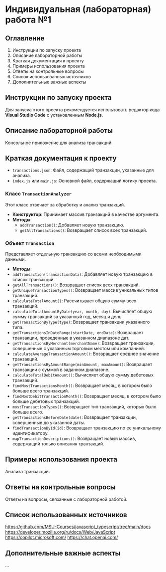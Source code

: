 # Индивидуальная (лабораторная) работа №1

## Оглавление
1. Инструкции по запуску проекта
2. Описание лабораторной работы
3. Краткая документация к проекту
4. Примеры использования проекта
5. Ответы на контрольные вопросы
6. Список использованных источников
7. Дополнительные важные аспекты

## Инструкции по запуску проекта
Для запуска этого проекта рекомендуется использовать редактор кода **Visual Studio Code** с установленным **Node.js**.

## Описание лабораторной работы
Консольное приложение для анализа транзакций.

## Краткая документация к проекту

- `transactions.json`: Файл, содержащий транзакции, указанные для анализа.
- `index.js` или `main.js`: Основной файл, содержащий логику проекта.

### Класс `TransactionAnalyzer`
Этот класс отвечает за обработку и анализ транзакций.
- **Конструктор**: Принимает массив транзакций в качестве аргумента.
- **Методы**:
  - `addTransaction()`: Добавляет новую транзакцию.
  - `getAllTransactions()`: Возвращает список всех транзакций.

### Объект `Transaction`
Представляет отдельную транзакцию со всеми необходимыми данными.
- **Методы**:
- `addTransaction(transactionData)`: Добавляет новую транзакцию в список транзакций.
- `getAllTransactions()`: Возвращает список всех транзакций.
- `getUniqueTransactionTypes()`: Возвращает массив уникальных типов транзакций.
- `calculateTotalAmount()`: Рассчитывает общую сумму всех транзакций.
- `calculateTotalAmountByDate(year, month, day)`: Вычисляет общую сумму транзакций за указанный год, месяц и день.
- `getTransactionByType(type)`: Возвращает транзакции указанного типа.
- `getTransactionsInDateRange(startDate, endDate)`: Возвращает транзакции, проведенные в указанном диапазоне дат.
- `getTransactionsByMerchant(merchantName)`: Возвращает транзакции, совершенные с указанным торговым местом или компанией.
- `calculateAverageTransactionAmount()`: Возвращает среднее значение транзакций.
- `getTransactionsByAmountRange(minAmount, maxAmount)`: Возвращает транзакции с суммой в заданном диапазоне.
- `calculateTotalDebitAmount()`: Вычисляет общую сумму дебетовых транзакций.
- `findMostTransactionsMonth()`: Возвращает месяц, в котором было больше всего транзакций.
- `findMostDebitTransactionMonth()`: Возвращает месяц, в котором было больше дебетовых транзакций.
- `mostTransactionTypes()`: Возвращает тип транзакций, которых было больше всего.
- `getTransactionsBeforeDate(date)`: Возвращает транзакции, совершенные до указанной даты.
- `findTransactionById(id)`: Возвращает транзакцию по ее уникальному идентификатору.
- `mapTransactionDescriptions()`: Возвращает новый массив, содержащий только описания транзакций.


## Примеры использования проекта
Анализа транзакций.

## Ответы на контрольные вопросы
Ответы на вопросы, связанные с лабораторной работой.

## Список использованных источников
https://github.com/MSU-Courses/javascript_typescript/tree/main/docs
https://developer.mozilla.org/ru/docs/Web/JavaScript
https://copilot.microsoft.com/
https://chat.openai.com/

## Дополнительные важные аспекты
...
